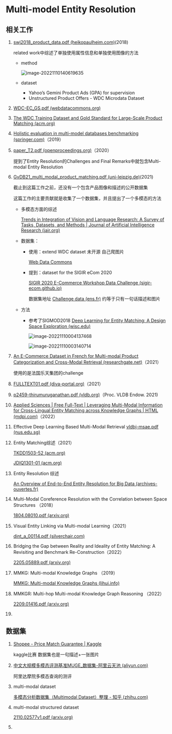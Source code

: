 # Multi-model Entity Resolution

## 相关工作

1. [swj2018_product_data.pdf (heikopaulheim.com)](http://www.heikopaulheim.com/docs/swj2018_product_data.pdf)(2018)

   related work中综述了单独使用属性信息和单独使用图像的方法

   * method

     ![image-20221110140619635](E:\project\paper\survey\image-20221110140619635.png)

   * dataset

     * Yahoo’s Gemini Product Ads (GPA) for supervision
     * Unstructured Product Offers - WDC Microdata Dataset

2. [WDC-EC_GS.pdf (webdatacommons.org)](http://webdatacommons.org/productcorpus/paper/WDC-EC_GS.pdf)

   

1. [The WDC Training Dataset and Gold Standard for Large-Scale Product Matching (acm.org)](https://dl.acm.org/doi/pdf/10.1145/3308560.3316609)

1. [Holistic evaluation in multi-model databases benchmarking (springer.com)](https://link.springer.com/content/pdf/10.1007/s10619-019-07279-6.pdf)（2019）

1. [paper_T2.pdf (openproceedings.org)](https://openproceedings.org/2020/conf/edbt/paper_T2.pdf)（2020）

   提到了Entity Resolution的Challenges and Final Remarks中就包含Multi-modal Entity Resolution

1. [GvDB21_multi_modal_product_matching.pdf (uni-leipzig.de)](https://dbs.uni-leipzig.de/file/GvDB21_multi_modal_product_matching.pdf)(2021)

   截止到这篇工作之前，还没有一个包含产品图像和描述的公开数据集

   这篇工作的主要贡献就是收集了一个数据集，并且提出了一个多模态的方法

   * 多模态方面的综述

     [Trends in Integration of Vision and Language Research: A Survey of Tasks, Datasets, and Methods | Journal of Artificial Intelligence Research (jair.org)](https://www.jair.org/index.php/jair/article/view/11688)
   
   * 数据集：
   
     * 使用：extend WDC dataset 未开源 自己爬图片
   
       [Web Data Commons](http://webdatacommons.org/)
   
     * 提到：dataset for the SIGIR eCom 2020
   
       [SIGIR 2020 E-Commerce Workshop Data Challenge (sigir-ecom.github.io)](https://sigir-ecom.github.io/files/Rakuten_Data_Challenge.pdf)
   
       数据集地址 [Challenge data (ens.fr)](https://challengedata.ens.fr/participants/challenges/35/) 约等于只有一句话描述和图片
   
   * 方法
   
     * 参考了SIGMOD2018 [Deep Learning for Entity Matching: A Design Space Exploration (wisc.edu)](https://pages.cs.wisc.edu/~anhai/papers1/deepmatcher-sigmod18.pdf)
   
       ![image-20221110004137468](E:\project\paper\survey\image-20221110004137468.png)
   
       ![image-20221110003140714](E:\project\paper\survey\image-20221110003140714.png)
   
7. [An E-Commerce Dataset in French for Multi-modal Product Categorization and Cross-Modal Retrieval (researchgate.net)](https://www.researchgate.net/publication/350420878_An_E-Commerce_Dataset_in_French_for_Multi-modal_Product_Categorization_and_Cross-Modal_Retrieval)（2021）

   使用的是法国乐天集团的challenge

8. [FULLTEXT01.pdf (diva-portal.org)](https://www.diva-portal.org/smash/get/diva2:1591884/FULLTEXT01.pdf)（2021）

9. [p2459-thirumuruganathan.pdf (vldb.org)](http://vldb.org/pvldb/vol14/p2459-thirumuruganathan.pdf)（Proc. VLDB Endow. 2021)

10. [Applied Sciences | Free Full-Text | Leveraging Multi-Modal Information for Cross-Lingual Entity Matching across Knowledge Graphs | HTML (mdpi.com)](https://www.mdpi.com/2076-3417/12/19/10107/htm)（2022）

11. Effective Deep Learning Based Multi-Modal Retrieval
    [vldbj-msae.pdf (nus.edu.sg)](https://www.comp.nus.edu.sg/~ooibc/vldbj-msae.pdf)

12. Entity Matching综述（2021）

    [TKDD1503-52 (acm.org)](https://dl.acm.org/doi/pdf/10.1145/3442200)

    [JDIQ1301-01 (acm.org)](https://dl.acm.org/doi/pdf/10.1145/3431816)

13. Entity Resolution 综述

    [An Overview of End-to-End Entity Resolution for Big Data (archives-ouvertes.fr)](https://hal.archives-ouvertes.fr/hal-02955445/document)

14. Multi-Modal Coreference Resolution with the Correlation between Space Structures （2018）

    [1804.08010.pdf (arxiv.org)](https://arxiv.org/pdf/1804.08010.pdf)

15. Visual Entity Linking via Multi-modal Learning（2021）

    [dint_a_00114.pdf (silverchair.com)](https://watermark.silverchair.com/dint_a_00114.pdf?token=AQECAHi208BE49Ooan9kkhW_Ercy7Dm3ZL_9Cf3qfKAc485ysgAAAsQwggLABgkqhkiG9w0BBwagggKxMIICrQIBADCCAqYGCSqGSIb3DQEHATAeBglghkgBZQMEAS4wEQQMvHCG75IePLhIwDGqAgEQgIICd-882tLBHvuqOzPnf2cCLyzMtLOlvoxXh7OBJLr79nDf8tOK1wI5Gyy8WyY37dKElzLqmmpffObRIU5MtAXTnUMyE5hf9czjCdIWZSSm37OVI7-k7WOyrtLFTFnnJn4RrUwibCWVT3DWEjKcOKmF5c0xL7zmmWyWb4-6otskkmOQoOGDUoEA0xmX0p5lH1Jrs-8y-C2VYjkvt6OkNR6xEJJ2SU24vmtxO3EpVbBYem8FX_sOlDrlNAQcf5QL24WAsJNRsKBaszROYcWCPk0cOpKU408ihne8oAuoaLwvB51cSfr3vaHsG4bMo3CS7OYawzAwzLTKfsaoUiuEPAlLgrmTPeKZRpIuwL_kkFC9MS7d7rd8AB3BfAwki9v4mZSAlIpef0N-w-qBwGpriR4wptJoRpzcKGQwxWAdJzcHHy4jT-A3l4Fvf9yZi3PCmPfWu5So9KicKo3sXyDME7V6qKO11yJ6LUqa1eRiwWhXMShyL4xEdplzbpX8W5NkhTeAk22wNW5GTVecx-dLzlhKbpV9Ww5zydA67DVNO1K75F_Fek78nF715b7pA7ypk14eb51eTKI17B4VbyGhG9B5xIo5iolpLw0i-6Cr43vUUZ5Cu6NT4ChGxaRbuSAo86V8OADAOWDShA65VmprWRNCxmsT1nosu9aguGigXz3qfuwsJYXpTRZSRypuMiLcUVFR1For1morW6P1A83U8e00OQd0sn-gq6g8YhGdTzBoiDe3-5JBpBWvys8R460WZD7UMbQsMakyOmaaAC1UnV35YvnTQiBpXjo-s5ge0X_2PKHFtudJivSVtUtCjS9hi5KEh4-RPh8B5Dk)

16. Bridging the Gap between Reality and Ideality of Entity Matching: A Revisiting and Benchmark Re-Construction（2022）

    [2205.05889.pdf (arxiv.org)](https://arxiv.org/pdf/2205.05889.pdf)

17. MMKG: Multi-modal Knowledge Graphs （2019）

    [MMKG: Multi-modal Knowledge Graphs (lihui.info)](https://lihui.info/doc/ESWC19.pdf)

18. MMKGR: Multi-hop Multi-modal Knowledge Graph Reasoning （2022）

    [2209.01416.pdf (arxiv.org)](https://arxiv.org/pdf/2209.01416.pdf)

19. 

## 数据集

1. [Shopee - Price Match Guarantee | Kaggle](https://www.kaggle.com/competitions/shopee-product-matching/data)

   kaggle比赛 数据集也是一句描述+一张图片

2. [中文大规模多模态评测基准MUGE_数据集-阿里云天池 (aliyun.com)](https://tianchi.aliyun.com/dataset/107332)

   阿里达摩院多模态查询的测评

3. multi-modal dataset

   [多模态分析数据集（Multimodal Dataset）整理 - 知乎 (zhihu.com)](https://zhuanlan.zhihu.com/p/189876288)

4. multi-modal structured dataset

   [2110.02577v1.pdf (arxiv.org)](https://arxiv.org/pdf/2110.02577v1.pdf)

5. 
